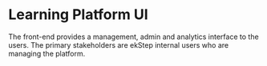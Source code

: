 # Learning Platform UI

The front-end provides a management, admin and analytics interface to the users. The primary stakeholders are ekStep internal users who are managing the platform. 
